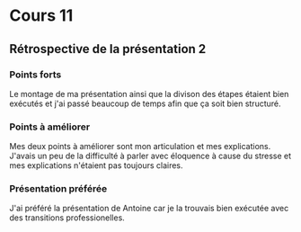 # Cours 11
## Rétrospective de la présentation 2

### Points forts
Le montage de ma présentation ainsi que la divison des étapes étaient bien exécutés et j'ai passé beaucoup de temps afin que ça soit bien structuré. 

### Points à améliorer
Mes deux points à améliorer sont mon articulation et mes explications. J'avais un peu de la difficulté à parler avec éloquence à cause du stresse et mes explications n'étaient pas toujours claires.

### Présentation préférée
J'ai préféré la présentation de Antoine car je la trouvais bien exécutée avec des transitions professionelles. 
